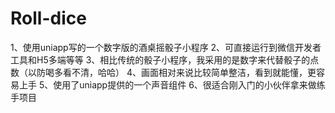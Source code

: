 # Roll-dice
1、使用uniapp写的一个数字版的酒桌摇骰子小程序
2、可直接运行到微信开发者工具和H5多端等等
3、相比传统的骰子小程序，我采用的是数字来代替骰子的点数（以防喝多看不清，哈哈）
4、画面相对来说比较简单整洁，看到就能懂，更容易上手
5、使用了uniapp提供的一个声音组件
6、很适合刚入门的小伙伴拿来做练手项目
